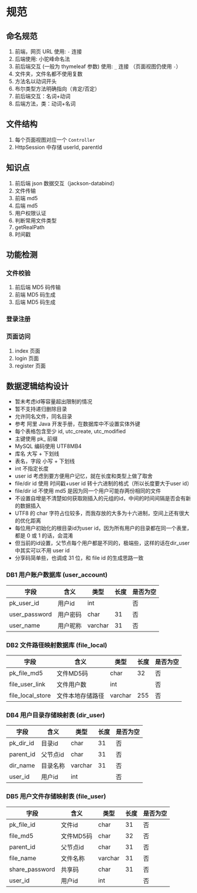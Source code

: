 # 规范

## 命名规范

1. 前端，网页 URL 使用: `-` 连接
2. 后端使用: 小驼峰命名法
3. 前后端交互 (一般为 thymeleaf 参数) 使用: `_` 连接 （页面视图仍使用 `-`）
4. 文件夹，文件名都不使用复数
5. 方法名以动词开头
6. 布尔类型方法明确指向（肯定/否定）
7. 前后端交互：名词+动词
8. 后端方法，类：动词+名词

## 文件结构

1. 每个页面视图对应一个 `Controller`
2. HttpSession 中存储 userId, parentId

## 知识点

1. 前后端 json 数据交互（jackson-databind）
2. 文件传输
3. 前端 md5
4. 后端 md5
5. 用户权限认证
6. 判断常用文件类型
7. getRealPath
8. 时间戳

## 功能检测

### 文件校验

1. 前后端 MD5 码传输
2. 前端 MD5 码生成
3. 后端 MD5 码生成

### 登录注册

### 页面访问

1. index 页面
2. login 页面
3. register 页面

## 数据逻辑结构设计

- 暂未考虑id等容量超出限制的情况
- 暂不支持递归删除目录
- 允许同名文件，同名目录
- 参考 阿里 Java 开发手册，在数据库中不设置实体外键
- 每个表格包含至少 id, utc_create, utc_modified
- 主键使用 pk_ 前缀
- MySQL 编码使用 UTF8MB4
- 库名 大写 + 下划线
- 表名，字段 小写 + 下划线
- int 不指定长度
- user id 考虑到要方便用户记忆，就在长度和类型上做了取舍
- file/dir id 使用 时间戳+user id 转十六进制的格式（所以长度要大于user id）
- file/dir id 不使用 md5 是因为同一个用户可能存两份相同的文件
- 不设置自增是不清楚如何获取刚插入的元组的id，中间的时间间隔是否会有新的数据插入
- UTF8 的 char 字符占位较多，而我存放的大多为十六进制，空间上还有很大的优化距离
- 每位用户初始化的根目录id为user id，因为所有用户的目录都在同一个表里，都是 0 或 1 的话，会混淆
- 但当前的id设置，父节点每个用户都是不同的，极端些，这样的话在dir_user中其实可以不用 user id
- 分享码简单些，也调成 31 位，和 file id 的生成思路一致

### DB1 用户账户数据库 (user_account)

|字段|含义|类型|长度|是否为空|
|--|--|--|--|--|
|pk_user_id|用户id|int||否|
|user_password|用户密码|char|31|否|
|user_name|用户昵称|varchar|31|否|

### DB2 文件路径映射数据库 (file_local)

|字段|含义|类型|长度|是否为空|
|--|--|--|--|--|
|pk_file_md5|文件MD5码|char|32|否|
|file_user_link|文件用户数|int||否|
|file_local_store|文件本地存储路径|varchar|255|否|

### DB4 用户目录存储映射表 (dir_user)

|字段|含义|类型|长度|是否为空|
|--|--|--|--|--|
|pk_dir_id|目录id|char|31|否|
|parent_id|父节点id|char|31|否|
|dir_name|目录名称|varchar|31|否|
|user_id|用户id|int||否|

### DB5 用户文件存储映射表 (file_user)

|字段|含义|类型|长度|是否为空|
|--|--|--|--|--|
|pk_file_id|文件id|char|31|否|
|file_md5|文件MD5码|char|32|否|
|parent_id|父节点id|char|31|否|
|file_name|文件名称|varchar|31|否|
|share_password|共享码|char|31|否|
|user_id|用户id|int||否|
